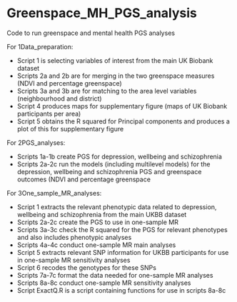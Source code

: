 # Greenspace_MH_PGS_analysis
Code to run greenspace and mental health PGS analyses

For 1Data_preparation:  
- Script 1 is selecting variables of interest from the main UK Biobank dataset  
- Scripts 2a and 2b are for merging in the two greenspace measures (NDVI and percentage greenspace)  
- Scripts 3a and 3b are for matching to the area level variables (neighbourhood and district)  
- Script 4 produces maps for supplementary figure (maps of UK Biobank participants per area)  
- Script 5 obtains the R squared for Principal components and produces a plot of this for supplementary figure  

For 2PGS_analyses:  
- Scripts 1a-1b create PGS for depression, wellbeing and schizophrenia  
- Scripts 2a-2c run the models (including multilevel models) for the depression, wellbeing and schizophrenia PGS and greenspace outcomes (NDVI and percentage greenspace  

For 3One_sample_MR_analyses:  
- Script 1 extracts the relevant phenotypic data related to depression, wellbeing and schizophrenia from the main UKBB dataset  
- Scripts 2a-2c create the PGS to use in one-sample MR  
- Scripts 3a-3c check the R squared for the PGS for relevant phenotypes and also includes phenotypic analyses  
- Scripts 4a-4c conduct one-sample MR main analyses  
- Script 5 extracts relevant SNP information for UKBB participants for use in one-sample MR sensitivity analyses  
- Script 6 recodes the genotypes for these SNPs  
- Scripts 7a-7c format the data needed for one-sample MR analyses  
- Scripts 8a-8c conduct one-sample MR sensitivity analyses  
- Script ExactQ.R is a script containing functions for use in scripts 8a-8c  
